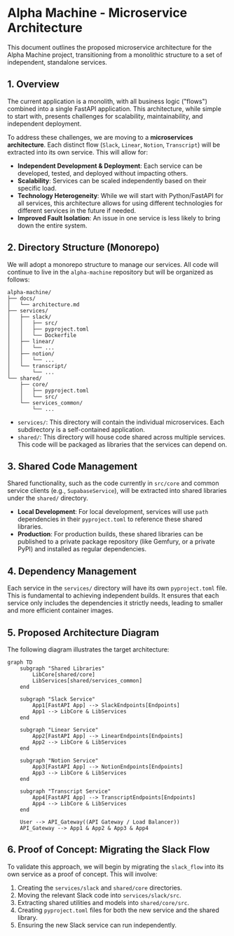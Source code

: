 # Alpha Machine - Microservice Architecture

This document outlines the proposed microservice architecture for the Alpha Machine project, transitioning from a monolithic structure to a set of independent, standalone services.

## 1. Overview

The current application is a monolith, with all business logic ("flows") combined into a single FastAPI application. This architecture, while simple to start with, presents challenges for scalability, maintainability, and independent deployment.

To address these challenges, we are moving to a **microservices architecture**. Each distinct flow (`Slack`, `Linear`, `Notion`, `Transcript`) will be extracted into its own service. This will allow for:

*   **Independent Development & Deployment**: Each service can be developed, tested, and deployed without impacting others.
*   **Scalability**: Services can be scaled independently based on their specific load.
*   **Technology Heterogeneity**: While we will start with Python/FastAPI for all services, this architecture allows for using different technologies for different services in the future if needed.
*   **Improved Fault Isolation**: An issue in one service is less likely to bring down the entire system.

## 2. Directory Structure (Monorepo)

We will adopt a monorepo structure to manage our services. All code will continue to live in the `alpha-machine` repository but will be organized as follows:

```
alpha-machine/
├── docs/
│   └── architecture.md
├── services/
│   ├── slack/
│   │   ├── src/
│   │   ├── pyproject.toml
│   │   └── Dockerfile
│   ├── linear/
│   │   └── ...
│   ├── notion/
│   │   └── ...
│   └── transcript/
│       └── ...
└── shared/
    ├── core/
    │   ├── pyproject.toml
    │   └── src/
    └── services_common/
        └── ...
```

*   `services/`: This directory will contain the individual microservices. Each subdirectory is a self-contained application.
*   `shared/`: This directory will house code shared across multiple services. This code will be packaged as libraries that the services can depend on.

## 3. Shared Code Management

Shared functionality, such as the code currently in `src/core` and common service clients (e.g., `SupabaseService`), will be extracted into shared libraries under the `shared/` directory.

*   **Local Development**: For local development, services will use `path` dependencies in their `pyproject.toml` to reference these shared libraries.
*   **Production**: For production builds, these shared libraries can be published to a private package repository (like Gemfury, or a private PyPI) and installed as regular dependencies.

## 4. Dependency Management

Each service in the `services/` directory will have its own `pyproject.toml` file. This is fundamental to achieving independent builds. It ensures that each service only includes the dependencies it strictly needs, leading to smaller and more efficient container images.

## 5. Proposed Architecture Diagram

The following diagram illustrates the target architecture:

```mermaid
graph TD
    subgraph "Shared Libraries"
        LibCore[shared/core]
        LibServices[shared/services_common]
    end

    subgraph "Slack Service"
        App1[FastAPI App] --> SlackEndpoints[Endpoints]
        App1 --> LibCore & LibServices
    end

    subgraph "Linear Service"
        App2[FastAPI App] --> LinearEndpoints[Endpoints]
        App2 --> LibCore & LibServices
    end

    subgraph "Notion Service"
        App3[FastAPI App] --> NotionEndpoints[Endpoints]
        App3 --> LibCore & LibServices
    end

    subgraph "Transcript Service"
        App4[FastAPI App] --> TranscriptEndpoints[Endpoints]
        App4 --> LibCore & LibServices
    end

    User --> API_Gateway((API Gateway / Load Balancer))
    API_Gateway --> App1 & App2 & App3 & App4
```

## 6. Proof of Concept: Migrating the Slack Flow

To validate this approach, we will begin by migrating the `slack_flow` into its own service as a proof of concept. This will involve:

1.  Creating the `services/slack` and `shared/core` directories.
2.  Moving the relevant Slack code into `services/slack/src`.
3.  Extracting shared utilities and models into `shared/core/src`.
4.  Creating `pyproject.toml` files for both the new service and the shared library.
5.  Ensuring the new Slack service can run independently. 